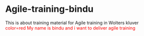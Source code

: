 # Agile-training-bindu
This is about training material for Agile training in Wolters kluver
<br> <font color=Red> color=red
<Font> <font color="red">My name is bindu and i want to deliver agile training <br>
